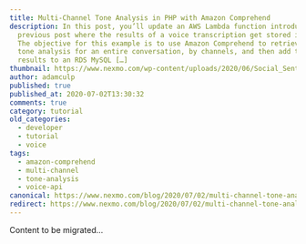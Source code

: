 ```yaml
---
title: Multi-Channel Tone Analysis in PHP with Amazon Comprehend
description: In this post, you’ll update an AWS Lambda function introduced in a
  previous post where the results of a voice transcription get stored in RDS.
  The objective for this example is to use Amazon Comprehend to retrieve the
  tone analysis for an entire conversation, by channels, and then add the
  results to an RDS MySQL […]
thumbnail: https://www.nexmo.com/wp-content/uploads/2020/06/Social_Sentiment-Analysis_Voice_1200x627-1.png
author: adamculp
published: true
published_at: 2020-07-02T13:30:32
comments: true
category: tutorial
old_categories:
  - developer
  - tutorial
  - voice
tags:
  - amazon-comprehend
  - multi-channel
  - tone-analysis
  - voice-api
canonical: https://www.nexmo.com/blog/2020/07/02/multi-channel-tone-analysis-in-php-with-amazon-comprehend
redirect: https://www.nexmo.com/blog/2020/07/02/multi-channel-tone-analysis-in-php-with-amazon-comprehend
---
```

Content to be migrated...